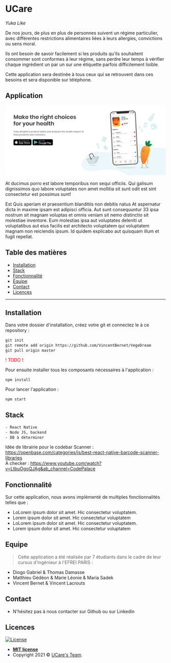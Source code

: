 # UCare

_Yuka Like_

De nos jours, de plus en plus de personnes suivent un régime particulier, avec différentes restrictions alimentaires liées à leurs allergies, convictions ou sens moral.

Ils ont besoin de savoir facilement si les produits qu’ils souhaitent consommer sont conformes à leur régime, sans perdre leur temps à vérifier chaque ingrédient un par un sur une étiquette parfois difficilement lisible.

Cette application sera destinée à tous ceux qui se retrouvent dans ces besoins et sera disponible sur téléphone.

## Application

<p align="center"><img src="ressource/ScreenShotSpeech.png"\></p>

At ducimus porro est labore temporibus non sequi officiis. Qui galisum dignissimos quo labore voluptates non amet mollitia sit sunt odit est sint consectetur est possimus sunt!

Est Quis aperiam et praesentium blanditiis non debitis natus At aspernatur dicta in maxime ipsam est adipisci officia. Aut sunt consequuntur 33 ipsa nostrum sit magnam voluptas et omnis veniam sit nemo distinctio sit molestiae inventore. Eum molestias ipsa aut voluptates deleniti ut voluptatibus aut eius facilis est architecto voluptatem qui voluptatem magnam non reiciendis ipsum. Id quidem explicabo aut quisquam illum et fugit repellat.

## Table des matières

-  [Installation](#Installation)
-  [Stack](#Stack)
-  [Fonctionnalité](#Fonctionnalité)
-  [Equipe](#Equipe)
-  [Contact](#Contact)
-  [Licences](#Licences)

---

## Installation

Dans votre dossier d'installation, créez votre git et connectez le à ce repository :

```
git init
git remote add origin https://github.com/VincentBernet/VegeDream
git pull origin master
```

<span style="color:red">! TODO !</span>

Pour ensuite installer tous les composants nécessaires à l'application :

```
npm install
```

Pour lancer l'application :

```
npm start
```

## Stack

```
- React Native
- Node JS, backend
- DB à déterminer
```

Idée de librairie pour le codebar Scanner : https://openbase.com/categories/js/best-react-native-barcode-scanner-libraries <br>
A checker : https://www.youtube.com/watch?v=LtbuOgoQJAg&ab_channel=CodePalace

## Fonctionnalité

Sur cette application, nous avons implémenté de multiples fonctionnalités telles que :

-  LoLorem ipsum dolor sit amet. Hic consectetur voluptatem.
-  Lorem ipsum dolor sit amet. Hic consectetur voluptatem
-  LoLorem ipsum dolor sit amet. Hic consectetur voluptatem.
-  Lorem ipsum dolor sit amet. Hic consectetur voluptatem

## Equipe

> Cette application a été réalisée par 7 étudiants dans le cadre de leur cursus d'ingénieur à l'EFREI PARIS : <br>

-  Diogo Gabriel & Thomas Damasse
-  Matthieu Gédéon & Marie Léonie & Maria Sadek
-  Vincent Bernet & Vincent Lacrouts

## Contact

-  N'hésitez pas à nous contacter sur Github ou sur Linkedin

## Licences

[![License](http://img.shields.io/:license-mit-blue.svg?style=flat-square)](http://badges.mit-license.org)

-  **[MIT license](http://opensource.org/licenses/mit-license.php)**
-  Copyright 2021 © <a href="https://www.ucare.org/" target="_blank">UCare's Team</a>.
